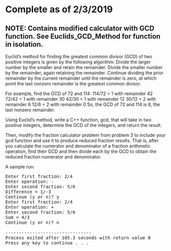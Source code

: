 Complete as of 2/3/2019
===
NOTE: Contains modified calculator with GCD function. See Euclids\_GCD\_Method for function in isolation.
---

Euclid’s method for finding the greatest common divisor (GCD) of two positive integers is given by the following algorithm:
Divide the larger number by the smaller and retain the remainder.
Divide the smaller number by the remainder, again retaining the remainder.
Continue dividing the prior remainder by the current remainder until the remainder is zero, at which point the last nonzero remainder is the greatest common divisor.

For example, find the GCD of 72 and 114:
114/72 = 1 with remainder 42
72/42 = 1 with remainder 30
42/30 = 1 with remainder 12
30/12 = 2 with remainder 6
12/6 = 2 with remainder 0
So, the GCD of 72 and 114 is 6, the last nonzero remainder.

Using Euclid’s method, write a C++ function, gcd, that will take in two positive integers, determine the GCD of the integers, and return the result.

Then, modify the fraction calculator problem from problem 3 to include your gcd function and use it to produce reduced fraction results. That is, after you calculate the numerator and denominator of a fraction arithmetic operation, find their GCD and then divide each by the GCD to obtain the reduced fraction numerator and denominator.


A sample run:

<pre>Enter first fraction: 2/4
Enter operation: -
Enter second fraction: 5/6
Difference = 1/-3
Continue (y or n)? y
Enter first fraction: 2/4
Enter operation: +
Enter second fraction: 5/6
Sum = 4/3
Continue (y or n)? n

--------------------------------
Process exited after 105.3 seconds with return value 0
Press any key to continue . . .</pre>
